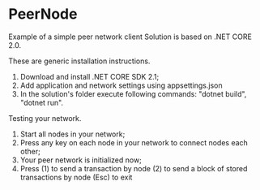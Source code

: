 # PeerNode
Example of a simple peer network client
Solution is based on .NET CORE 2.0.

These are generic installation instructions.
1. Download and install .NET CORE SDK 2.1;
2. Add application and network settings using appsettings.json
3. In the solution's folder execute following commands: "dotnet build", "dotnet run".

Testing your network.
1. Start all nodes in your network;
2. Press any key on each node in your network to connect nodes each other;
3. Your peer network is initialized now;
4. Press (1) to send a transaction by node
      (2) to send a block of stored transactions by node
      (Esc) to exit

